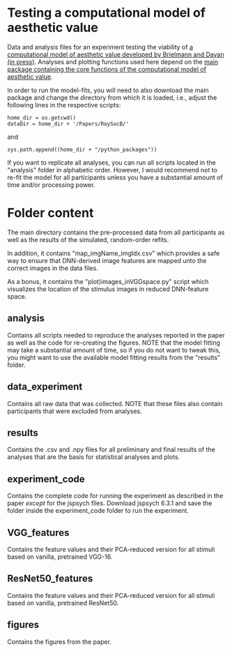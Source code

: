 # Testing a computational model of aesthetic value
Data and analysis files for an experiment testing the viability of [a computational model of aesthetic value developed by Brielmann and Dayan (in press)](https://psyarxiv.com/eaqkc/).
Analyses and plotting functions used here depend on the [main package containing the core functions of the computational model of aesthetic value](https://github.com/aenneb/intro-aesthetic-value-model).

In order to run the model-fits, you will need to also download the main package and change the directory from which it is loaded, i.e., adjust the following lines in the respective scripts:
```
home_dir = os.getcwd()
dataDir = home_dir + '/Papers/RoySocB/'
```
and
```
sys.path.append((home_dir + "/python_packages"))
```

If you want to replicate all analyses, you can run all scripts located in the "analysis" folder in alphabetic order. However, I would recommend not to re-fit the model for all participants unless you have a substantial amount of time and/or processing power.

# Folder content

The main directory contains the pre-processed data from all participants as well as the results of the simulated, random-order refits.

In addition, it contains "map_imgName_imgIdx.csv" which provides a safe way to ensure that DNN-derived image features are mapped unto the correct images in the data files. 

As a bonus, it contains the "plot)images_inVGGspace.py" script which visualizes the location of the stimulus images in reduced DNN-feature space.

## analysis

Contains all scripts needed to reproduce the analyses reported in the paper as well as the code for re-creating the figures. NOTE that the model fitting may take a substantial amount of time, so if you do not want to tweak this, you might want to use the available model fitting results from the "results" folder.

## data_experiment

Contains all raw data that was collected. NOTE that these files also contain participants that were excluded from analyses.

## results

Contains the .csv and .npy files for all preliminary and final results of the analyses that are the basis for statistical analyses and plots.

## experiment_code

Contains the complete code for running the experiment as described in the paper *except* for the jspsych files. Download jspsych 6.3.1 and save the folder inside the experiment_code folder to run the experiment.

## VGG_features

Contains the feature values and their PCA-reduced version for all stimuli based on vanilla, pretrained VGG-16.

## ResNet50_features

Contains the feature values and their PCA-reduced version for all stimuli based on vanilla, pretrained ResNet50.

## figures

Contains the figures from the paper.



